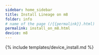```yaml
---
sidebar: home_sidebar
title: Install Lineage on m8
folder: info
# name of the page (/{{permalink}}.html)
permalink: install_on_m8.html
device: m8
---
```

{% include templates/device_install.md %}
